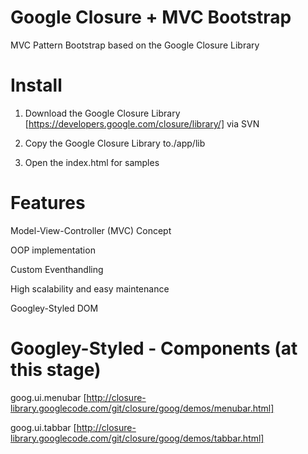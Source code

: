 Google Closure + MVC Bootstrap
=========

MVC Pattern Bootstrap based on the Google Closure Library


Install
=========

1. Download the Google Closure Library [https://developers.google.com/closure/library/] via SVN

2. Copy the Google Closure Library to./app/lib

3. Open the index.html for samples


Features
=========

Model-View-Controller (MVC) Concept

OOP implementation

Custom Eventhandling

High scalability and easy maintenance

Googley-Styled DOM



Googley-Styled - Components (at this stage)
=========
goog.ui.menubar [http://closure-library.googlecode.com/git/closure/goog/demos/menubar.html]

goog.ui.tabbar [http://closure-library.googlecode.com/git/closure/goog/demos/tabbar.html]
